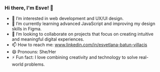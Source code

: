 ### Hi there, I'm Esve! 👋

- 👀 I’m interested in web development and UX/UI design.
- 🌱 I’m currently learning advanced JavaScript and improving my design skills in Figma.
- 💞️ I’m looking to collaborate on projects that focus on creating intuitive and meaningful digital experiences.
- 📫 How to reach me: www.linkedin.com/in/esvetlana-batun-villacis 
- 😄 Pronouns: She/Her
- ⚡ Fun fact: I love combining creativity and technology to solve real-world problems.

<!---
Esve17/Esve17 is a ✨ special ✨ repository because its `README.md` (this file) appears on your GitHub profile.
You can click the Preview link to take a look at your changes.
--->
